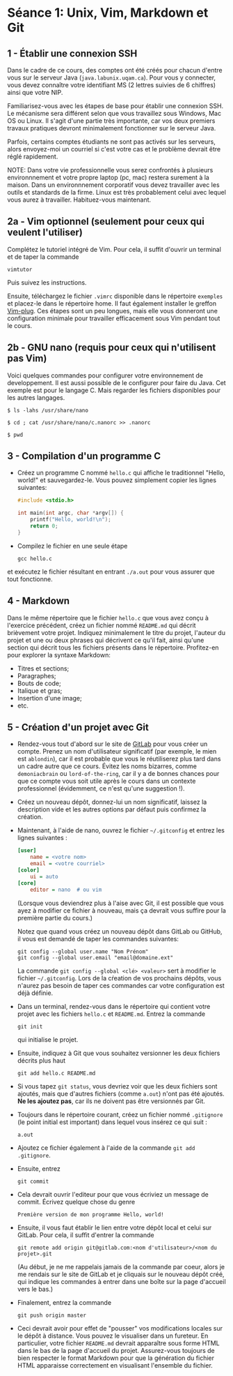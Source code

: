 # Séance 1: Unix, Vim, Markdown et Git

## 1 - Établir une connexion SSH

Dans le cadre de ce cours, des comptes ont été créés pour chacun d'entre vous
sur le serveur Java (`java.labunix.uqam.ca`). Pour vous y connecter, vous devez
connaître votre identifiant MS (2 lettres suivies de 6 chiffres) ainsi que
votre NIP.

Familiarisez-vous avec les étapes de base pour établir une connexion SSH. Le
mécanisme sera différent selon que vous travaillez sous Windows, Mac OS ou
Linux. Il s'agit d'une partie très importante, car vos deux premiers travaux
pratiques devront minimalement fonctionner sur le serveur Java.

Parfois, certains comptes étudiants ne sont pas activés sur les serveurs, alors
envoyez-moi un courriel si c'est votre cas et le problème devrait être réglé
rapidement.

NOTE: Dans votre vie professionnelle vous serez confrontés à plusieurs environnnement
et votre propre laptop (pc, mac) restera surement à la maison.  Dans un environnnement
corporatif vous devez travailler avec les outils et standards de la firme. Linux est très
probablement celui avec lequel vous aurez à travailler.  Habituez-vous maintenant.

## 2a - Vim optionnel (seulement pour ceux qui veulent l'utiliser)

Complétez le tutoriel intégré de Vim. Pour cela, il suffit d'ouvrir un terminal
et de taper la commande

```shell
vimtutor
```

Puis suivez les instructions.

Ensuite, téléchargez le fichier `.vimrc` disponible dans le répertoire
`exemples` et placez-le dans le répertoire home. Il faut également installer le
greffon [Vim-plug](https://github.com/junegunn/vim-plug). Ces étapes sont un
peu longues, mais elle vous donneront une configuration minimale pour
travailler efficacement sous Vim pendant tout le cours.

## 2b - GNU nano (requis pour ceux qui n'utilisent pas Vim)

Voici quelques commandes pour configurer votre environnement de developpement.
Il est aussi possible de le configurer pour faire du Java.  Cet exemple est pour
le langage C. Mais regarder les fichiers disponibles pour les autres langages.

```shell
$ ls -lahs /usr/share/nano

$ cd ; cat /usr/share/nano/c.nanorc >> .nanorc

$ pwd
```


## 3 - Compilation d'un programme C

- Créez un programme C nommé `hello.c` qui affiche le traditionnel "Hello,
  world!" et sauvegardez-le. Vous pouvez simplement copier les lignes suivantes:

    ```c
    #include <stdio.h>

    int main(int argc, char *argv[]) {
        printf("Hello, world!\n");
        return 0;
    }
    ```

- Compilez le fichier en une seule étape

    ```shell
    gcc hello.c
    ```

et exécutez le fichier résultant en entrant `./a.out` pour vous assurer que
tout fonctionne.

## 4 - Markdown

Dans le même répertoire que le fichier `hello.c` que vous avez conçu à
l'exercice précédent, créez un fichier nommé `README.md` qui décrit brièvement
votre projet. Indiquez minimalement le titre du projet, l'auteur du projet et
une ou deux phrases qui décrivent ce qu'il fait, ainsi qu'une section qui
décrit tous les fichiers présents dans le répertoire. Profitez-en pour explorer
la syntaxe Markdown:

- Titres et sections;
- Paragraphes;
- Bouts de code;
- Italique et gras;
- Insertion d'une image;
- etc.

## 5 - Création d'un projet avec Git

- Rendez-vous tout d'abord sur le site de [GitLab](https://gitlab.com/) pour
  vous créer un compte. Prenez un nom d'utilisateur significatif (par exemple,
  le mien est `ablondin`), car il est probable que vous le réutiliserez plus
  tard dans un cadre autre que ce cours. Évitez les noms bizarres, comme
  `demoniacbrain` ou `lord-of-the-ring`, car il y a de bonnes chances pour que
  ce compte vous soit utile après le cours dans un contexte professionnel
  (évidemment, ce n'est qu'une suggestion !).

- Créez un nouveau dépôt, donnez-lui un nom significatif, laissez la
  description vide et les autres options par défaut puis confirmez la création.

- Maintenant, à l'aide de nano, ouvrez le fichier `~/.gitconfig` et entrez les
  lignes suivantes :

    ```ini
    [user]
        name = <votre nom>
        email = <votre courriel>
    [color]
        ui = auto
    [core]
        editor = nano  # ou vim
    ```

    (Lorsque vous deviendrez plus à l'aise avec Git, il est possible que vous
    ayez à modifier ce fichier à nouveau, mais ça devrait vous suffire pour la
    première partie du cours.)

    Notez que quand vous créez un nouveau dépôt dans GitLab ou GitHub, il vous
    est demandé de taper les commandes suivantes:

	```
	git config --global user.name "Nom Prénom"
	git config --global user.email "email@domaine.ext"
	```

    La commande `git config --global <clé> <valeur>` sert à modifier le fichier
    `~/.gitconfig`. Lors de la cŕeation de vos prochains dépôts, vous n'aurez
    pas besoin de taper ces commandes car votre configuration est déjà définie.

- Dans un terminal, rendez-vous dans le répertoire qui contient votre projet
  avec les fichiers `hello.c` et `README.md`. Entrez la commande

    ```shell
    git init
    ```

    qui initialise le projet.

- Ensuite, indiquez à Git que vous souhaitez versionner les deux fichiers
  décrits plus haut

    ```shell
    git add hello.c README.md
    ```

- Si vous tapez `git status`, vous devriez voir que les deux fichiers sont
  ajoutés, mais que d'autres fichiers (comme `a.out`) n'ont pas été ajoutés.
  **Ne les ajoutez pas**, car ils ne doivent pas être versionnés par Git.

- Toujours dans le répertoire courant, créez un fichier nommé `.gitignore` (le
  point initial est important) dans lequel vous insérez ce qui suit :

    ```shell
    a.out
    ```

- Ajoutez ce fichier également à l'aide de la commande `git add .gitignore`.

- Ensuite, entrez

    ```shell
    git commit
    ```

- Cela devrait ouvrir l'editeur pour que vous écriviez un message de commit. Écrivez
  quelque chose du genre

    ```shell
    Première version de mon programme Hello, world!
    ```

- Ensuite, il vous faut établir le lien entre votre dépôt local et celui sur
  GitLab. Pour cela, il suffit d'entrer la commande

    ```shell
    git remote add origin git@gitlab.com:<nom d'utilisateur>/<nom du projet>.git
    ```

    (Au début, je ne me rappelais jamais de la commande par coeur, alors je me
    rendais sur le site de GitLab et je cliquais sur le nouveau dépôt créé, qui
    indique les commandes à entrer dans une boîte sur la page d'accueil vers le
    bas.)

- Finalement, entrez la commande

    ```shell
    git push origin master
    ```

- Ceci devrait avoir pour effet de "pousser" vos modifications locales sur le
  dépôt à distance. Vous pouvez le visualiser dans un fureteur. En particulier,
  votre fichier `README.md` devrait apparaître sous forme HTML dans le bas de
  la page d'accueil du projet. Assurez-vous toujours de bien respecter le
  format Markdown pour que la génération du fichier HTML apparaisse
  correctement en visualisant l'ensemble du fichier.
